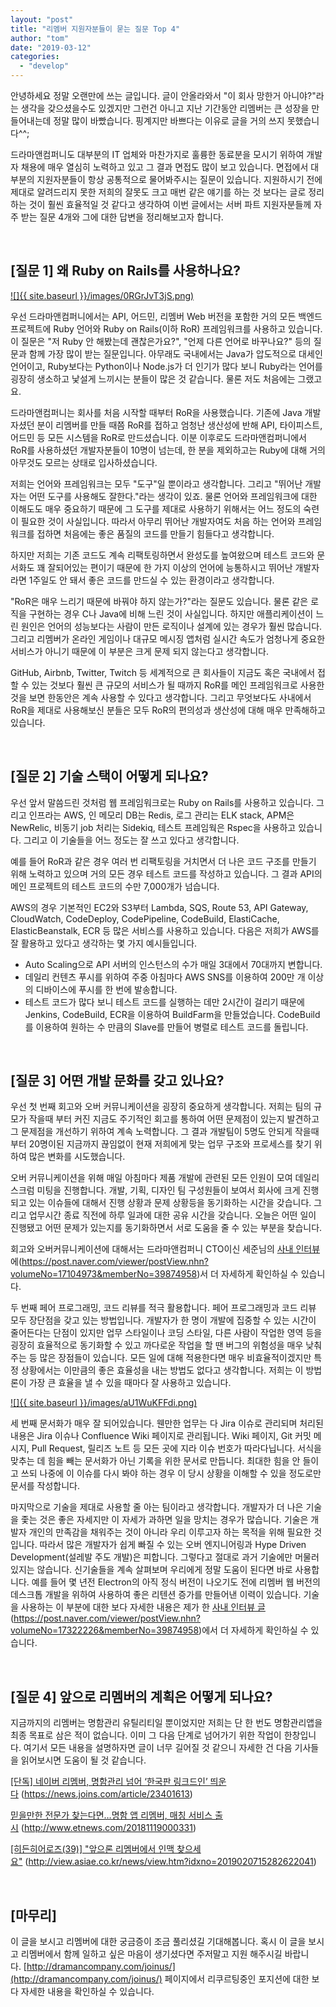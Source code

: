 ```yaml
---
layout: "post"
title: "리멤버 지원자분들이 묻는 질문 Top 4"
author: "tom"
date: "2019-03-12"
categories: 
  - "develop"
---
```


안녕하세요 정말 오랜만에 쓰는 글입니다. 글이 안올라와서 "이 회사 망한거 아니야?"라는 생각을 갖으셨을수도 있겠지만 그런건 아니고 지난 기간동안 리멤버는 큰 성장을 만들어내는데 정말 많이 바빴습니다. 핑계지만 바쁘다는 이유로 글을 거의 쓰지 못했습니다^^;

드라마앤컴퍼니도 대부분의 IT 업체와 마찬가지로 훌륭한 동료분을 모시기 위하여 개발자 채용에 매우 열심히 노력하고 있고 그 결과 면접도 많이 보고 있습니다. 면접에서 대부분의 지원자분들이 항상 공통적으로 물어봐주시는 질문이 있습니다. 지원하시기 전에 제대로 알려드리지 못한 저희의 잘못도 크고 매번 같은 얘기를 하는 것 보다는 글로 정리하는 것이 훨씬 효율적일 것 같다고 생각하여 이번 글에서는 서버 파트 지원자분들께 자주 받는 질문 4개와 그에 대한 답변을 정리해보고자 합니다.

 

## \[질문 1\] 왜 Ruby on Rails를 사용하나요?

[![]{{ site.baseurl }}/images/0RGrJvT3jS.png)](https://blog.dramancompany.com/wp-content/uploads/2019/03/rails.png)

우선 드라마앤컴퍼니에서는 API, 어드민, 리멤버 Web 버전을 포함한 거의 모든 백엔드 프로젝트에 Ruby 언어와 Ruby on Rails(이하 RoR) 프레임워크를 사용하고 있습니다. 이 질문은 "저 Ruby 안 해봤는데 괜찮은가요?", "언제 다른 언어로 바꾸나요?" 등의 질문과 함께 가장 많이 받는 질문입니다. 아무래도 국내에서는 Java가 압도적으로 대세인 언어이고, Ruby보다는 Python이나 Node.js가 더 인기가 많다 보니 Ruby라는 언어를 굉장히 생소하고 낯설게 느끼시는 분들이 많은 것 같습니다. 물론 저도 처음에는 그랬고요.

드라마앤컴퍼니는 회사를 처음 시작할 때부터 RoR을 사용했습니다. 기존에 Java 개발자셨던 분이 리멤버를 만들 때쯤 RoR를 접하고 엄청난 생산성에 반해 API, 타이피스트, 어드민 등 모든 시스템을 RoR로 만드셨습니다. 이분 이후로도 드라마앤컴퍼니에서 RoR를 사용하셨던 개발자분들이 10명이 넘는데, 한 분을 제외하고는 Ruby에 대해 거의 아무것도 모르는 상태로 입사하셨습니다.

저희는 언어와 프레임워크는 모두 "도구"일 뿐이라고 생각합니다. 그리고 "뛰어난 개발자는 어떤 도구를 사용해도 잘한다."라는 생각이 있죠. 물론 언어와 프레임워크에 대한 이해도도 매우 중요하기 때문에 그 도구를 제대로 사용하기 위해서는 어느 정도의 숙련이 필요한 것이 사실입니다. 따라서 아무리 뛰어난 개발자여도 처음 하는 언어와 프레임워크를 접하면 처음에는 좋은 품질의 코드를 만들기 힘들다고 생각합니다.

하지만 저희는 기존 코드도 계속 리팩토링하면서 완성도를 높여왔으며 테스트 코드와 문서화도 꽤 잘되어있는 편이기 때문에 한 가지 이상의 언어에 능통하시고 뛰어난 개발자라면 1주일도 안 돼서 좋은 코드를 만드실 수 있는 환경이라고 생각합니다.

"RoR은 매우 느리기 때문에 바꿔야 하지 않는가?"라는 질문도 있습니다. 물론 같은 로직을 구현하는 경우 C나 Java에 비해 느린 것이 사실입니다. 하지만 애플리케이션이 느린 원인은 언어의 성능보다는 사람이 만든 로직이나 설계에 있는 경우가 훨씬 많습니다. 그리고 리멤버가 온라인 게임이나 대규모 메시징 앱처럼 실시간 속도가 엄청나게 중요한 서비스가 아니기 때문에 이 부분은 크게 문제 되지 않는다고 생각합니다.

GitHub, Airbnb, Twitter, Twitch 등 세계적으로 큰 회사들이 지금도 혹은 국내에서 접할 수 있는 것보다 훨씬 큰 규모의 서비스가 될 때까지 RoR를 메인 프레임워크로 사용한 것을 보면 한동안은 계속 사용할 수 있다고 생각합니다. 그리고 무엇보다도 사내에서 RoR을 제대로 사용해보신 분들은 모두 RoR의 편의성과 생산성에 대해 매우 만족해하고 있습니다.

 

## \[질문 2\] 기술 스택이 어떻게 되나요?

우선 앞서 말씀드린 것처럼 웹 프레임워크로는 Ruby on Rails를 사용하고 있습니다. 그리고 인프라는 AWS, 인 메모리 DB는 Redis, 로그 관리는 ELK stack, APM은 NewRelic, 비동기 job 처리는 Sidekiq, 테스트 프레임웍은 Rspec을 사용하고 있습니다. 그리고 이 기술들을 어느 정도는 잘 쓰고 있다고 생각합니다.

예를 들어 RoR과 같은 경우 여러 번 리팩토링을 거치면서 더 나은 코드 구조를 만들기 위해 노력하고 있으며 거의 모든 경우 테스트 코드를 작성하고 있습니다. 그 결과 API의 메인 프로젝트의 테스트 코드의 수만 7,000개가 넘습니다.

AWS의 경우 기본적인 EC2와 S3부터 Lambda, SQS, Route 53, API Gateway, CloudWatch, CodeDeploy, CodePipeline, CodeBuild, ElastiCache, ElasticBeanstalk, ECR 등 많은 서비스를 사용하고 있습니다. 다음은 저희가 AWS를 잘 활용하고 있다고 생각하는 몇 가지 예시들입니다.

- Auto Scaling으로 API 서버의 인스턴스의 수가 매일 3대에서 70대까지 변합니다.
- 데일리 컨텐츠 푸시를 위하여 주중 아침마다 AWS SNS를 이용하여 200만 개 이상의 디바이스에 푸시를 한 번에 발송합니다.
- 테스트 코드가 많다 보니 테스트 코드를 실행하는 데만 2시간이 걸리기 때문에 Jenkins, CodeBuild, ECR을 이용하여 BuildFarm을 만들었습니다. CodeBuild를 이용하여 원하는 수 만큼의 Slave를 만들어 병렬로 테스트 코드를 돌립니다.

 

## \[질문 3\] 어떤 개발 문화를 갖고 있나요?

우선 첫 번째 회고와 오버 커뮤니케이션을 굉장히 중요하게 생각합니다. 저희는 팀의 규모가 작을때 부터 커진 지금도 주기적인 회고를 통하여 어떤 문제점이 있는지 발견하고 그 문제점을 개선하기 위하여 계속 노력합니다. 그 결과 개발팀이 5명도 안되게 작을때부터 20명이된 지금까지 끊임없이 현재 저희에게 맞는 업무 구조와 프로세스를 찾기 위하여 많은 변화를 시도했습니다.

오버 커뮤니케이션을 위해 매일 아침마다 제품 개발에 관련된 모든 인원이 모여 데일리 스크럼 미팅을 진행합니다. 개발, 기획, 디자인 팀 구성원들이 보여서 회사에 크게 진행되고 있는 이슈들에 대해서 진행 상황과 문제 상황등을 동기화하는 시간을 갖습니다. 그리고 업무시간 종료 직전에 하루 일과에 대한 공유 시간을 갖습니다. 오늘은 어떤 일이 진행됐고 어떤 문제가 있는지를 동기화하면서 서로 도움을 줄 수 있는 부분을 찾습니다.

회고와 오버커뮤니케이션에 대해서는 드라마앤컴퍼니 CTO이신 세준님의 [사내 인터뷰](https://post.naver.com/viewer/postView.nhn?volumeNo=17104973&memberNo=39874958)에(https://post.naver.com/viewer/postView.nhn?volumeNo=17104973&memberNo=39874958)서 더 자세하게 확인하실 수 있습니다.

두 번째 페어 프로그래밍, 코드 리뷰를 적극 활용합니다. 페어 프로그래밍과 코드 리뷰 모두 장단점을 갖고 있는 방법입니다. 개발자가 한 명이 개발에 집중할 수 있는 시간이 줄어든다는 단점이 있지만 업무 스타일이나 코딩 스타일, 다른 사람이 작업한 영역 등을 굉장히 효율적으로 동기화할 수 있고 까다로운 작업을 할 땐 버그의 위험성을 매우 낮춰주는 등 많은 장점들이 있습니다. 모든 일에 대해 적용한다면 매우 비효율적이겠지만 특정 상황에서는 이만큼의 좋은 효율성을 내는 방법도 없다고 생각합니다. 저희는 이 방법론이 가장 큰 효율을 낼 수 있을 때마다 잘 사용하고 있습니다.

[![]{{ site.baseurl }}/images/aU1WuKFFdi.png)](https://blog.dramancompany.com/wp-content/uploads/2019/03/pr.png)

세 번째 문서화가 매우 잘 되어있습니다. 웬만한 업무는 다 Jira 이슈로 관리되며 처리된 내용은 Jira 이슈나 Confluence Wiki 페이지로 관리됩니다. Wiki 페이지, Git 커밋 메시지, Pull Request, 릴리즈 노트 등 모든 곳에 지라 이슈 번호가 따라다닙니다. 서식을 맞추는 데 힘을 빼는 문서화가 아닌 기록을 위한 문서로 만듭니다. 최대한 힘을 안 들이고 쓰되 나중에 이 이슈를 다시 봐야 하는 경우 이 당시 상황을 이해할 수 있을 정도로만 문서를 작성합니다.

마지막으로 기술을 제대로 사용할 줄 아는 팀이라고 생각합니다. 개발자가 더 나은 기술을 좇는 것은 좋은 자세지만 이 자세가 과하면 일을 망치는 경우가 많습니다. 기술은 개발자 개인의 만족감을 채워주는 것이 아니라 우리 이루고자 하는 목적을 위해 필요한 것입니다. 따라서 많은 개발자가 쉽게 빠질 수 있는 오버 엔지니어링과 Hype Driven Development(설레발 주도 개발)은 피합니다. 그렇다고 절대로 과거 기술에만 머물러있지는 않습니다. 신기술들을 계속 살펴보며 우리에게 정말 도움이 된다면 바로 사용합니다. 예를 들어 몇 년전 Electron의 아직 정식 버전이 나오기도 전에 리멤버 웹 버전의 데스크톱 개발을 위하여 사용하여 좋은 리텐션 증가를 만들어낸 이력이 있습니다. 기술을 사용하는 이 부분에 대한 보다 자세한 내용은 제가 한 [사내 인터뷰 글](https://post.naver.com/viewer/postView.nhn?volumeNo=17322226&memberNo=39874958)(https://post.naver.com/viewer/postView.nhn?volumeNo=17322226&memberNo=39874958)에서 더 자세하게 확인하실 수 있습니다.

 

## \[질문 4\] 앞으로 리멤버의 계획은 어떻게 되나요?

지금까지의 리멤버는 명함관리 유틸리티일 뿐이었지만 저희는 단 한 번도 명함관리앱을 최종 목표로 삼은 적이 없습니다. 이미 그 다음 단계로 넘어가기 위한 작업이 한창입니다. 여기서 모든 내용을 설명하자면 글이 너무 길어질 것 같으니 자세한 건 다음 기사들을 읽어보시면 도움이 될 것 같습니다.

[\[단독\] 네이버 리멤버, 명함관리 넘어 ‘한국판 링크드인’ 띄운다](https://news.joins.com/article/23401613) (https://news.joins.com/article/23401613)

[믿을만한 전문가 찾는다면…명함 앱 리멤버, 매칭 서비스 출시](http://www.etnews.com/20181119000331) (http://www.etnews.com/20181119000331)

[\[히든히어로즈(39)\] "앞으론 리멤버에서 인맥 찾으세요"](http://view.asiae.co.kr/news/view.htm?idxno=2019020715282622041) (http://view.asiae.co.kr/news/view.htm?idxno=2019020715282622041)

 

## \[마무리\]

이 글을 보시고 리멤버에 대한 궁금증이 조금 풀리셨길 기대해봅니다. 혹시 이 글을 보시고 리멤버에서 함께 일하고 싶은 마음이 생기셨다면 주저말고 지원 해주시길 바랍니다. [http://dramancompany.com/joinus/](http://dramancompany.com/joinus/) 페이지에서 리쿠르팅중인 포지션에 대한 보다 자세한 내용을 확인하실 수 있습니다.
